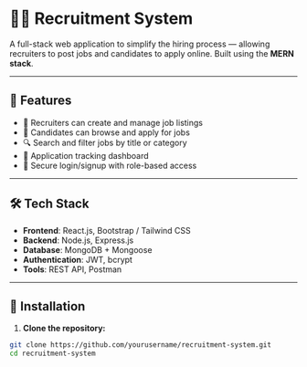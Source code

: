 # 🧑‍💼 Recruitment System

A full-stack web application to simplify the hiring process — allowing recruiters to post jobs and candidates to apply online. Built using the **MERN stack**.

---

## 🚀 Features

- 📝 Recruiters can create and manage job listings  
- 📄 Candidates can browse and apply for jobs  
- 🔍 Search and filter jobs by title or category  
- 🧾 Application tracking dashboard  
- 🔐 Secure login/signup with role-based access

---

## 🛠️ Tech Stack

- **Frontend**: React.js, Bootstrap / Tailwind CSS  
- **Backend**: Node.js, Express.js  
- **Database**: MongoDB + Mongoose  
- **Authentication**: JWT, bcrypt  
- **Tools**: REST API, Postman

---

## 🔧 Installation

1. **Clone the repository:**
```bash
git clone https://github.com/yourusername/recruitment-system.git
cd recruitment-system
